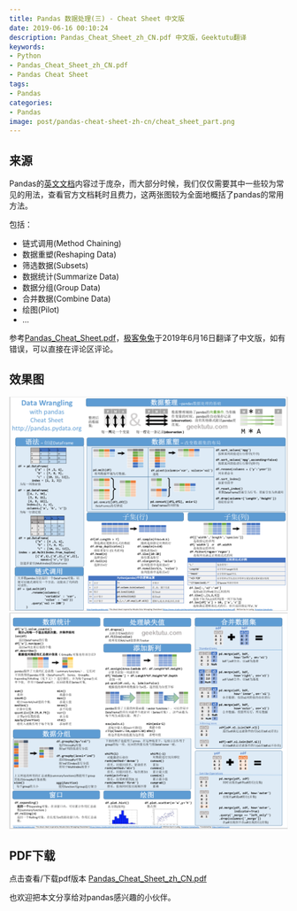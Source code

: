 ```yaml
---
title: Pandas 数据处理(三) - Cheat Sheet 中文版
date: 2019-06-16 00:10:24
description: Pandas_Cheat_Sheet_zh_CN.pdf 中文版，Geektutu翻译
keywords:
- Python
- Pandas_Cheat_Sheet_zh_CN.pdf
- Pandas Cheat Sheet
tags:
- Pandas
categories: 
- Pandas
image: post/pandas-cheat-sheet-zh-cn/cheat_sheet_part.png
---
```


## 来源

Pandas的[英文文档](https://pandas.pydata.org/pandas-docs/stable/)内容过于庞杂，而大部分时候，我们仅仅需要其中一些较为常见的用法，查看官方文档耗时且费力，这两张图较为全面地概括了pandas的常用方法。

包括：

- 链式调用(Method Chaining)
- 数据重塑(Reshaping Data)
- 筛选数据(Subsets)
- 数据统计(Summarize Data)
- 数据分组(Group Data)
- 合并数据(Combine Data)
- 绘图(Pilot)
- ...

参考[Pandas_Cheat_Sheet.pdf](https://pandas.pydata.org/Pandas_Cheat_Sheet.pdf)，[极客兔兔](https://github.com/geektutu)于2019年6月16日翻译了中文版，如有错误，可以直接在评论区评论。

## 效果图

![Pandas_Cheat_Sheet_zh_CN_1](pandas-cheat-sheet-zh-cn/1.webp)
![Pandas_Cheat_Sheet_zh_CN_2](pandas-cheat-sheet-zh-cn/2.webp)

## PDF下载

点击查看/下载pdf版本 [Pandas_Cheat_Sheet_zh_CN.pdf](pandas-cheat-sheet-zh-cn/Pandas_Cheat_Sheet_zh_CN.pdf)

也欢迎把本文分享给对pandas感兴趣的小伙伴。

